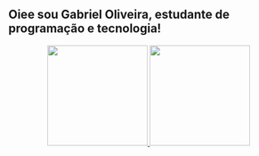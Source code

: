 ## Oiee sou Gabriel Oliveira, estudante de programação e tecnologia!
<div align="center">
  <a href="https://github.com/GabrielOliveiraBR">
  <img height="180em" src="https://github-readme-stats.vercel.app/api?username=GabrielOliveiraBR&show_icons=true&theme=tokyonight&include_all_commits=true&count_private=true"/>
  <img height="180em" src="https://github-readme-stats.vercel.app/api/top-langs/?username=GabrielOliveiraBR&layout=compact&langs_count=7&theme=tokyonight"/>
</div>
  
<!--
**GabrielOliveiraBR/GabrielOliveiraBR** is a ✨ _special_ ✨ repository because its `README.md` (this file) appears on your GitHub profile.

Here are some ideas to get you started:

- 🔭 I’m currently working on ...
- 🌱 I’m currently learning ...
- 👯 I’m looking to collaborate on ...
- 🤔 I’m looking for help with ...
- 💬 Ask me about ...
- 📫 How to reach me: ...
- 😄 Pronouns: ...
- ⚡ Fun fact: ...
-->
